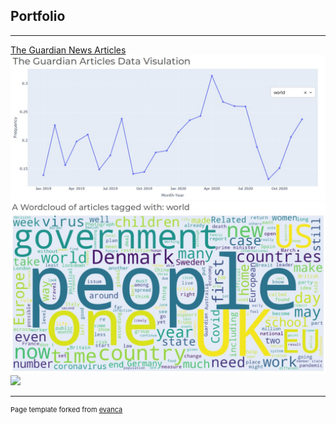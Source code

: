 ## Portfolio

---

[The Guardian News Articles](https://github.com/MikaelRJoergensen/The_Guardian_articles)
<img src="images/The guardian graph.jpg?raw=true"/>
<img src="images/The guardian WordCloud.jpg?raw=true"/>
<img src="images/Dash – Google Chrome 2022-01-27 20-43-16.mp4
?raw=true"/>

---





<p style="font-size:11px">Page template forked from <a href="https://github.com/evanca/quick-portfolio">evanca</a></p>
<!-- Remove above link if you don't want to attibute -->
